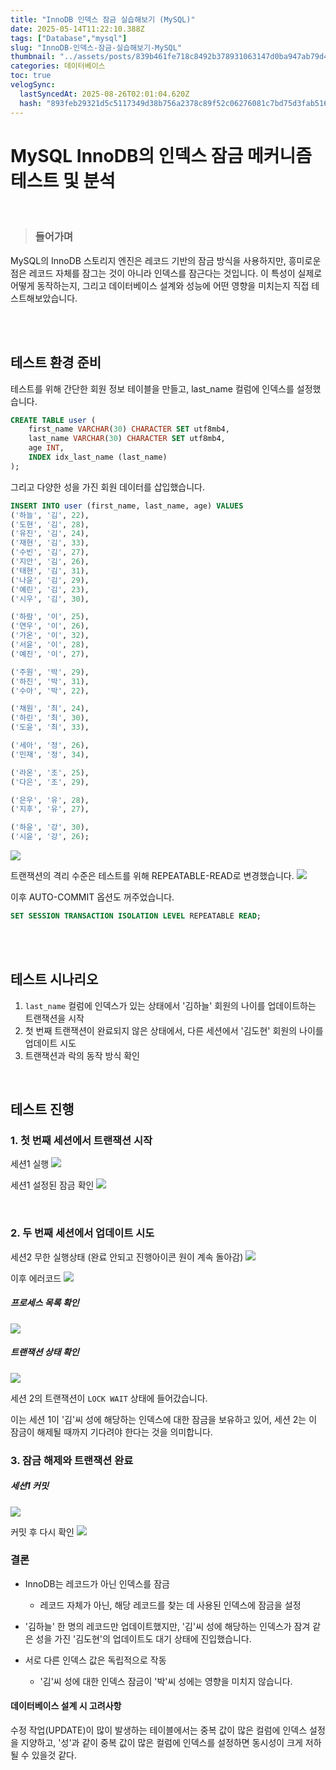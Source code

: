 ```yaml
---
title: "InnoDB 인덱스 잠금 실습해보기 (MySQL)"
date: 2025-05-14T11:22:10.388Z
tags: ["Database","mysql"]
slug: "InnoDB-인덱스-잠금-실습해보기-MySQL"
thumbnail: "../assets/posts/839b461fe718c8492b378931063147d0ba947ab79d427ab32c814aae1ca3fa46.png"
categories: 데이터베이스
toc: true
velogSync:
  lastSyncedAt: 2025-08-26T02:01:04.620Z
  hash: "893feb29321d5c5117349d38b756a2378c89f52c06276081c7bd75d3fab51663"
---
```


# MySQL InnoDB의 인덱스 잠금 메커니즘 테스트 및 분석
<br/>


> ### 들어가며
MySQL의 InnoDB 스토리지 엔진은 레코드 기반의 잠금 방식을 사용하지만, 흥미로운 점은 레코드 자체를 잠그는 것이 아니라 인덱스를 잠근다는 것입니다. 이 특성이 실제로 어떻게 동작하는지, 그리고 데이터베이스 설계와 성능에 어떤 영향을 미치는지 직접 테스트해보았습니다.

<br/>
<br/>

## 테스트 환경 준비

테스트를 위해 간단한 회원 정보 테이블을 만들고, last_name 컬럼에 인덱스를 설정했습니다.
```sql
CREATE TABLE user (
    first_name VARCHAR(30) CHARACTER SET utf8mb4,
    last_name VARCHAR(30) CHARACTER SET utf8mb4,
    age INT,
    INDEX idx_last_name (last_name)
);
```

그리고 다양한 성을 가진 회원 데이터를 삽입했습니다.
```sql
INSERT INTO user (first_name, last_name, age) VALUES
('하늘', '김', 22),
('도현', '김', 28),
('유진', '김', 24),
('재현', '김', 33),
('수빈', '김', 27),
('지안', '김', 26),
('태현', '김', 31),
('나윤', '김', 29),
('예린', '김', 23),
('시우', '김', 30),

('하람', '이', 25),
('연우', '이', 26),
('가온', '이', 32),
('서윤', '이', 28),
('예진', '이', 27),

('주원', '박', 29),
('하진', '박', 31),
('수아', '박', 22),

('채원', '최', 24),
('하린', '최', 30),
('도윤', '최', 33),

('세아', '정', 26),
('민재', '정', 34),

('라온', '조', 25),
('다은', '조', 29),

('은우', '유', 28),
('지후', '유', 27),

('하윤', '강', 30),
('시윤', '강', 26);
```
![](/assets/posts/c1c83655b9a85deef8fdb7ff16f02571216baea80ada4feb5307790c9d5501df.png)

트랜잭션의 격리 수준은 테스트를 위해 REPEATABLE-READ로 변경했습니다.
![](/assets/posts/a588987cd9759a94ca4a68fba21575aaa1cb064d9959747c139deaea73dab82e.png)

이후 AUTO-COMMIT 옵션도 꺼주었습니다.
```sql
SET SESSION TRANSACTION ISOLATION LEVEL REPEATABLE READ;
```
<br/>
<br/>

## 테스트 시나리오
1. `last_name` 컬럼에 인덱스가 있는 상태에서 '김하늘' 회원의 나이를 업데이트하는 트랜잭션을 시작
2. 첫 번째 트랜잭션이 완료되지 않은 상태에서, 다른 세션에서 '김도현' 회원의 나이를 업데이트 시도
3. 트랜잭션과 락의 동작 방식 확인
<br/>

## 테스트 진행

### 1. 첫 번째 세션에서 트랜잭션 시작


세션1 실행
![](/assets/posts/f9edb1248a4c504becd8ac67e0ec5c414bd4d0cd1f12d72215f969d34dde3147.png)

세션1 설정된 잠금 확인
![](/assets/posts/c32600a713e31fa8bf5c63a886301c458d05afc8f73b433ee57824ff7c41327a.png)

<br/>

### 2. 두 번째 세션에서 업데이트 시도

세션2 무한 실행상태 (완료 안되고 진행아이콘 원이 계속 돌아감)
![](/assets/posts/aea3efafad0a15ba7fb8d08b43f6cca549b98df1f40a269338c4900547bc4154.png)

이후 에러코드
![](/assets/posts/5d9dc264bb37e195dd62f14e1d94131bd50fe4e695d9e39f3e2219880f7fcffc.png)
<br/>

##### 프로세스 목록 확인
![](/assets/posts/085a2de5eab978d6cdef0cf77af67982bbc31d94f7b6916fe44edf65998cfcc8.png)

##### 트랜잭션 상태 확인
![](/assets/posts/3769c5971caff1b25744792e2fffa56f85bb865bf5e39d0db198be2f57f71dd5.png)

세션 2의 트랜잭션이 `LOCK WAIT` 상태에 들어갔습니다. 

이는 세션 1이 '김'씨 성에 해당하는 인덱스에 대한 잠금을 보유하고 있어, 세션 2는 이 잠금이 해제될 때까지 기다려야 한다는 것을 의미합니다.
<br/>

### 3. 잠금 해제와 트랜잭션 완료
##### 세션1 커밋
![](/assets/posts/0ecacb92e6d81664265e6df53c413916c91c5a34ed67009628bbc3627dcb2c91.png)

커밋 후 다시 확인
![](/assets/posts/230f1cd2385840d2ccddf6022000c40ef23fd3d595f804d8c1af8599925c54b5.png)


### 결론

- InnoDB는 레코드가 아닌 인덱스를 잠금

    - 레코드 자체가 아닌, 해당 레코드를 찾는 데 사용된 인덱스에 잠금을 설정

- '김하늘' 한 명의 레코드만 업데이트했지만, '김'씨 성에 해당하는 인덱스가 잠겨 같은 성을 가진 '김도현'의 업데이트도 대기 상태에 진입했습니다.


- 서로 다른 인덱스 값은 독립적으로 작동

  - '김'씨 성에 대한 인덱스 잠금이 '박'씨 성에는 영향을 미치지 않습니다.


#### 데이터베이스 설계 시 고려사항

수정 작업(UPDATE)이 많이 발생하는 테이블에서는 중복 값이 많은 컬럼에 인덱스 설정을 지양하고, '성'과 같이 중복 값이 많은 컬럼에 인덱스를 설정하면 동시성이 크게 저하될 수 있을것 같다.